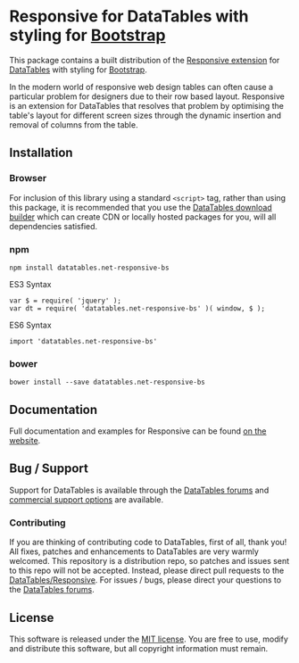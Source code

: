 # Responsive for DataTables with styling for [Bootstrap](https://getbootstrap.com/docs/3.3/)

This package contains a built distribution of the [Responsive extension](https://datatables.net/extensions/Responsive) for [DataTables](https://datatables.net/) with styling for [Bootstrap](https://getbootstrap.com/docs/3.3/).

In the modern world of responsive web design tables can often cause a particular problem for designers due to their row based layout. Responsive is an extension for DataTables that resolves that problem by optimising the table's layout for different screen sizes through the dynamic insertion and removal of columns from the table.


## Installation

### Browser

For inclusion of this library using a standard `<script>` tag, rather than using this package, it is recommended that you use the [DataTables download builder](//datatables.net/download) which can create CDN or locally hosted packages for you, will all dependencies satisfied.

### npm

```
npm install datatables.net-responsive-bs
```

ES3 Syntax
```
var $ = require( 'jquery' );
var dt = require( 'datatables.net-responsive-bs' )( window, $ );
```

ES6 Syntax
```
import 'datatables.net-responsive-bs'
```

### bower

```
bower install --save datatables.net-responsive-bs
```



## Documentation

Full documentation and examples for Responsive can be found [on the website](https://datatables.net/extensions/responsive).


## Bug / Support

Support for DataTables is available through the [DataTables forums](//datatables.net/forums) and [commercial support options](//datatables.net/support) are available.


### Contributing

If you are thinking of contributing code to DataTables, first of all, thank you! All fixes, patches and enhancements to DataTables are very warmly welcomed. This repository is a distribution repo, so patches and issues sent to this repo will not be accepted. Instead, please direct pull requests to the [DataTables/Responsive](http://github.com/DataTables/Responsive). For issues / bugs, please direct your questions to the [DataTables forums](//datatables.net/forums).


## License

This software is released under the [MIT license](//datatables.net/license). You are free to use, modify and distribute this software, but all copyright information must remain.

